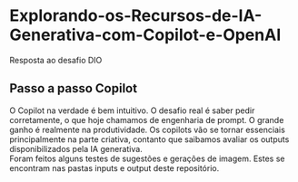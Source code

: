 # Explorando-os-Recursos-de-IA-Generativa-com-Copilot-e-OpenAI
Resposta ao desafio DIO
## Passo a passo Copilot
O Copilot na verdade é bem intuitivo. O desafio real é saber pedir corretamente, o que hoje chamamos de engenharia de prompt. O grande ganho é realmente na produtividade. Os copilots vão se tornar essenciais principalmente na parte criativa, contanto que saibamos avaliar os outputs disponibilizados pela IA generativa.<br>
Foram feitos alguns testes de sugestões e gerações de imagem. Estes se encontram nas pastas inputs e output deste repositório.
